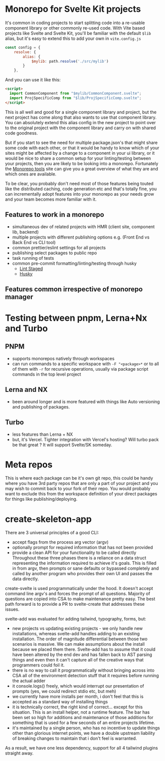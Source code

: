 # Monorepo for Svelte Kit projects

It's common in coding projects to start splitting code into a re-usable component library or other commonly re-used code. With Vite based projects like Svelte and Svelte Kit, you'll be familiar with the default `$lib` alias, but it's easy to extend this to add your own in `vite.config.js`

```js
const config = {
	resolve: {
		alias: {
			$mylib: path.resolve('./src/mylib')
		}
	},
```

And you can use it like this:

```html
<script>
  import CommonComponent from "$mylib/CommonComponent.svelte";
  import ProjSpecificComp from "$lib/ProjSpecificComp.svelte";
</script>
```

This is all well and good for a single component library and project, but the next project has come along that also wants to use that component library. You can absolutely extend this alias config in the new project to point over to the original project with the component library and carry on with shared code goodness.

But if you start to see the need for multiple package.json's that might share some code with each other, or that it would be handy to know which of your sites might be affected by a change to a component in your ui library, or it would be nice to share a common setup for your linting/testing between your projects, then you are likely to be looking into a monorepo. Fortunately the [Monorepo tools](https://monorepo.tools) site can give you a great overview of what they are and which ones are available.

To be clear, you probably don't need most of those features being touted like the distributed caching, code generation etc and that's totally fine, you can incrementally adopt features into your monorepo as your needs grow and your team becomes more familiar with it.

## Features to work in a monorepo

- simultaneous dev of related projects with HMR (client site, component lib, backend)
- multiple projects with different publishing options e.g. (Front End vs Back End vs CLI tool)
- common prettier/eslint settings for all projects
- publishing select packages to public repo
- task running of tests
- common pre-commit formatting/linting/testing through husky
  - [Lint Staged](https://github.com/okonet/lint-staged)
  - [Husky](https://github.com/typicode/husky)

## Features common irrespective of monorepo manager

# Testing between pnpm, Lerna+Nx and Turbo

## PNPM

- supports monorepos natively through workspaces
- can run commands to a specific workspace with `-F "<package>*` or to all of them with `-r` for recursive operations, usually via package script commands in the top level project

## Lerna and NX

- been around longer and is more featured with things like Auto versioning and publishing of packages.

## Turbo

- less features than Lerna + NX
- but, it's Vercel. Tighter integration with Vercel's hosting? Will turbo pack be that great ? It will support Svelte/SK someday.

# Meta repos

This is where each package can be it's own git repo, this could be handy where you have 3rd party repos that are only a part of your project and you may wish to commit back to your fork of their repo. You would probably want to exclude this from the workspace definition of your direct packages for things like publishing/deploying.

# create-skeleton-app

There are 3 universal principles of a good CLI:

- accept flags from the process arg vector (argv)
- optionally prompt for required information that has not been provided
- provide a clean API for your functionality to be called directly
  Throughout these three phases there is a reliance on a data struct representing the information required to achieve it's goals. This is filled in from argv, then prompts or sane defaults or bypassed completely and called by another program who provides their own UI and passes the data directly.

create-svelte is used programmatically under the hood. It doesn't accept command line argv's and forces the prompt of all questions. Majority of questions are copied into CSA to make maintenance pretty easy. The best path forward is to provide a PR to svelte-create that addresses these issues.

svelte-add was evaluated for adding tailwind, typography, forms, but:

- new projects vs updating existing projects - we only handle new installations, whereas svelte-add handles adding to an existing installation. The order of magnitude differential between those two scenarios is massive. We can make assumptions about the install because we placed them there. Svelte-add has to assume that it could have been altered by the end dev and has fallen back to AST parsing things and even then it can't capture all of the creative ways that programmers could foil it.
- there is no way to call it programmatically without bringing across into CSA all of the environment detection stuff that it requires before running the actual adder
- it console.logs() freely, which would interrupt our presentation of prompts (yes, we could redirect stdio etc, but meh)
- we currently have more installs per month, i don't feel that this is accepted as a standard way of installing things
- it is technically correct, the right kind of correct... except for this situation. This is an install helper, not a runtime feature. The bar has been set so high for additions and maintenance of those additions for something that is used for a few seconds of an entire projects lifetime.
- it's maintained by a single person, who has no incentive to update things other than glorious internet points, we have a double upstream liability of breaking changes to maintain that i don't feel is warranted.

As a result, we have one less dependency, support for all 4 tailwind plugins straight away.
